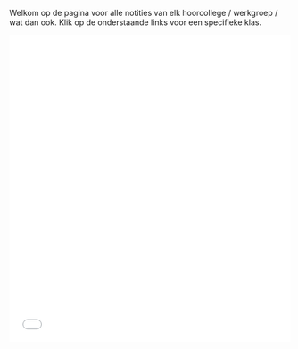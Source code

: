 Welkom op de pagina voor alle notities van elk hoorcollege / werkgroep / wat dan ook. Klik op de onderstaande links voor een specifieke klas.

<iframe width="100%" style="border:0px; height:550px;" src="Klassen.html" title="Klassen"></iframe>